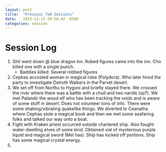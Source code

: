 ```yaml
---
layout: post
title:  "Previous ToW Sessions"
date:   2023-12-13 20:58:42 -0500
categories: session
---
```


# Session Log
1. Shit went down @ blue dragon inn. Robed figures came into the inn. Cho killed one with a single punch. 
    - Baddies killed: Several robbed figures
2. Cephas accosted woman in magical robe (Polydora). Who later hired the party to investigate Delroth Walkers in the Parvet desert. 
3. We set off from Northu to Hygoni and briefly stayed there. We crossed the river where there was a battle with a chull and two narids (sp?). We met Palandir the wood elf who has been tracking the voids and is aware of some stuff in desert. Does not volunteer tons of info. There were some shaking/vibrating quakelike things. We diverted to Ceanatha where Cephas stole a magical book and then we met some seafaring folks and talked our way onto a boat.
4. Fight with Kraken priest occurred outside chartered ship. Also fought water-dwelling elves of some kind. Obtained vial of mysterious purple liquid and magical sword (Mel has). Ship has locked off portions. Ship has some magical crystal energy.
5. 